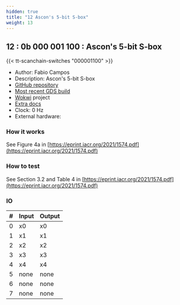 ```yaml
---
hidden: true
title: "12 Ascon's 5-bit S-box"
weight: 13
---
```


## 12 : 0b 000 001 100 : Ascon's 5-bit S-box

{{< tt-scanchain-switches "000001100" >}}

* Author: Fabio Campos
* Description: Ascon's 5-bit S-box
* [GitHub repository](https://github.com/sopmacF/tt03-ascon-sbox)
* [Most recent GDS build](https://github.com/sopmacF/tt03-ascon-sbox/actions/runs/4445325562)
* [Wokwi](https://wokwi.com/projects/359360834113498113) project
* [Extra docs]()
* Clock: 0 Hz
* External hardware: 



### How it works

See Figure 4a in [https://eprint.iacr.org/2021/1574.pdf](https://eprint.iacr.org/2021/1574.pdf)


### How to test

See Section 3.2 and Table 4 in [https://eprint.iacr.org/2021/1574.pdf](https://eprint.iacr.org/2021/1574.pdf)


### IO

| # | Input        | Output       |
|---|--------------|--------------|
| 0 | x0  | x0 |
| 1 | x1  | x1 |
| 2 | x2  | x2 |
| 3 | x3  | x3 |
| 4 | x4  | x4 |
| 5 | none  | none |
| 6 | none  | none |
| 7 | none  | none |

